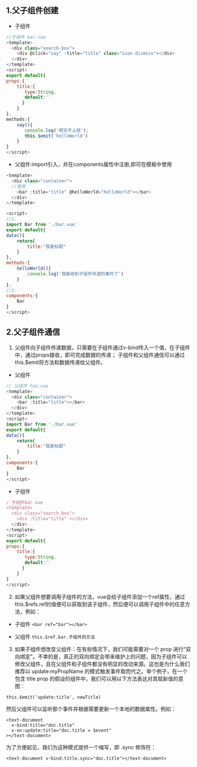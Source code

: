 ## 1.父子组件创建

* 子组件
```JavaScript
//子组件 bar.vue
<template>
  <div class="search-box">
    <div @click="say" :title="title" class="icon-dismiss"></div>
  </div>
</template>
<script>
export default{
props:{
    title:{
       type:String,
       default:''
      }
    }
},
methods:{
    say(){
       console.log('明天不上班');
       this.$emit('helloWorld')
    }
}
</script>
```
* 父组件:import引入，并在components属性中注册,即可在模板中使用
```JavaScript
<template>
  <div class="container">
  //使用
    <bar :title="title" @helloWorld="helloWorld"></bar>
  </div>
</template>

<script>
//1.
import Bar from './bar.vue'
export default{
data(){
    return{
        title:"我是标题"
    }
},
methods:{
    helloWorld(){
        console.log('我接收到子组件传递的事件了')
    }
},
//2.
components:{
    Bar
}
</script>
```

## 2.父子组件通信
1. 父组件向子组件传递数据，只需要在子组件通过v-bind传入一个值，在子组件中，通过props接收，即可完成数据的传递；
子组件和父组件通信可以通过this.$emit将方法和数据传递给父组件。

* 父组件
```JavaScript
// 父组件 foo.vue
<template>
  <div class="container">
    <bar :title="title"></bar>
  </div>
</template>
<script>
import Bar from './bar.vue'
export default{
data(){
    return{        
        title:"我是标题"
    }
},
components:{
    Bar
}
</script>
```
* 子组件
```JavaScript
/ 子组件bar.vue
<template>
  <div class="search-box">
    <div :title="title" ></div>
  </div>
</template>
<script>
export default{
props:{
    title:{
       type:String,
       default:''
      }
    }
}
</script>
```
2. 如果父组件想要调用子组件的方法，vue会给子组件添加一个ref属性，通过this.$refs.ref的值便可以获取到该子组件，然后便可以调用子组件中的任意方法，例如：

* 子组件
```<bar ref="bar"></bar>```

* 父组件
```this.$ref.bar.子组件的方法```

3. 如果子组件想改变父组件：在有些情况下，我们可能需要对一个 prop 进行“双向绑定”。不幸的是，真正的双向绑定会带来维护上的问题，因为子组件可以修改父组件，且在父组件和子组件都没有明显的改动来源。这也是为什么我们推荐以 update:myPropName 的模式触发事件取而代之。举个例子，在一个包含 title prop 的假设的组件中，我们可以用以下方法表达对其赋新值的意图：
```
this.$emit('update:title', newTitle)
```
然后父组件可以监听那个事件并根据需要更新一个本地的数据属性。例如：
```
<text-document
  v-bind:title="doc.title"
  v-on:update:title="doc.title = $event"
></text-document>
```
为了方便起见，我们为这种模式提供一个缩写，即 .sync 修饰符：
```
<text-document v-bind:title.sync="doc.title"></text-document>
```
